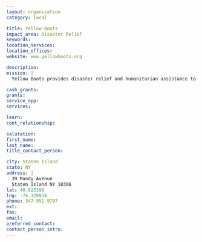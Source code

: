 ```yaml
---
layout: organization
category: local

title: Yellow Boots
impact_area: Disaster Relief
keywords: 
location_services: 
location_offices: 
website: www.yellowboots.org

description: 
mission: |
  Yellow Boots provides disaster relief and humanitarian assistance to individuals and families coping with the aftermath of a disaster, natural or man-made. Through our humanitarian association of volunteers we will distribute resources to foster the effective long-term recovery of Staten Island in response to Super Storm Sandy as well as provide a vehicle for disaster prepardness and future emergency responses. To this end, victims of disasters will get the support and assistance necessary to put their lives back together.

cash_grants: 
grants: 
service_opp: 
services: 

learn: 
cont_relationship: 

salutation: 
first_name: 
last_name: 
title_contact_person: 

city: Staten Island
state: NY
address: |
  39 Mundy Avenue     
  Staten Island NY 10306
lat: 40.625398
lng: -74.128934
phone: 347-951-9707
ext: 
fax: 
email: 
preferred_contact: 
contact_person_intro: 
---
```

